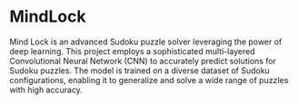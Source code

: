 # MindLock
Mind Lock is an advanced Sudoku puzzle solver leveraging the power of deep learning. This project employs a sophisticated multi-layered Convolutional Neural Network (CNN) to accurately predict solutions for Sudoku puzzles. The model is trained on a diverse dataset of Sudoku configurations, enabling it to generalize and solve a wide range of puzzles with high accuracy.
